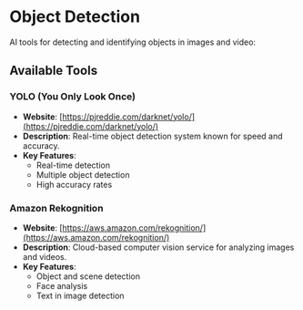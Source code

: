 # Object Detection

AI tools for detecting and identifying objects in images and video:

## Available Tools

### YOLO (You Only Look Once)
- **Website**: [https://pjreddie.com/darknet/yolo/](https://pjreddie.com/darknet/yolo/)
- **Description**: Real-time object detection system known for speed and accuracy.
- **Key Features**:
  - Real-time detection
  - Multiple object detection
  - High accuracy rates

### Amazon Rekognition
- **Website**: [https://aws.amazon.com/rekognition/](https://aws.amazon.com/rekognition/)
- **Description**: Cloud-based computer vision service for analyzing images and videos.
- **Key Features**:
  - Object and scene detection
  - Face analysis
  - Text in image detection
